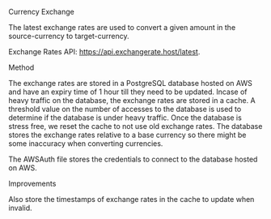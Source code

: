 Currency Exchange

The latest exchange rates are used to convert a given amount in the source-currency to target-currency.

Exchange Rates API: https://api.exchangerate.host/latest.

Method

The exchange rates are stored in a PostgreSQL database hosted on AWS and have an expiry time of 1 hour till they need to be updated. Incase of heavy traffic on the database, the exchange rates are stored in a cache. A threshold value on the number of accesses to the database is used to determine if the database is under heavy traffic. Once the database is stress free, we reset the cache to not use old exchange rates. The database stores the exchange rates relative to a base currency so there might be some inaccuracy when converting currencies.

The AWSAuth file stores the credentials to connect to the database hosted on AWS.

Improvements

Also store the timestamps of exchange rates in the cache to update when invalid.
